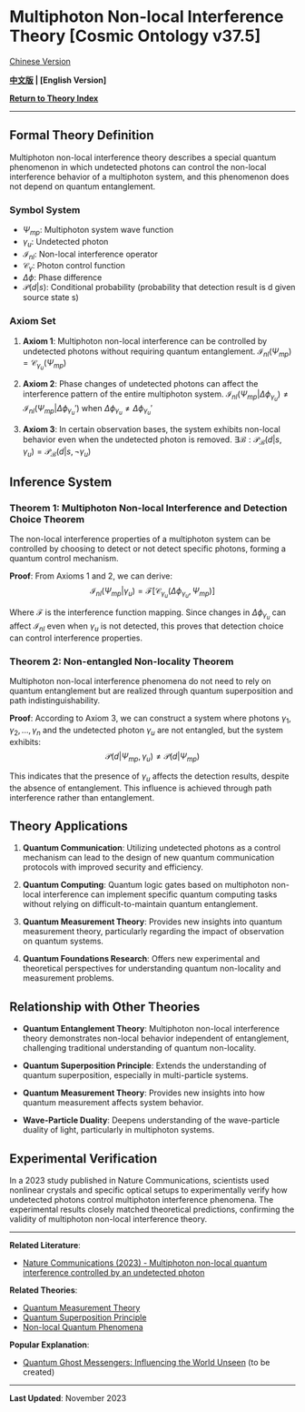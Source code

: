 # Multiphoton Non-local Interference Theory [Cosmic Ontology v37.5]

[Chinese Version](formal_theory_multiphoton_nonlocal_interference.md)

**[中文版](formal_theory_multiphoton_nonlocal_interference.md) | [English Version]**

**[Return to Theory Index](../formal_theory_en.md)**

---

## Formal Theory Definition

Multiphoton non-local interference theory describes a special quantum phenomenon in which undetected photons can control the non-local interference behavior of a multiphoton system, and this phenomenon does not depend on quantum entanglement.

### Symbol System

- $\Psi_{mp}$: Multiphoton system wave function
- $\gamma_u$: Undetected photon
- $\mathcal{I}_{nl}$: Non-local interference operator
- $\mathcal{C}_{\gamma}$: Photon control function
- $\Delta\phi$: Phase difference
- $\mathcal{P}(d|s)$: Conditional probability (probability that detection result is d given source state s)

### Axiom Set

1. **Axiom 1**: Multiphoton non-local interference can be controlled by undetected photons without requiring quantum entanglement.
   $\mathcal{I}_{nl}(\Psi_{mp}) = \mathcal{C}_{\gamma_u}(\Psi_{mp})$

2. **Axiom 2**: Phase changes of undetected photons can affect the interference pattern of the entire multiphoton system.
   $\mathcal{I}_{nl}(\Psi_{mp}|\Delta\phi_{\gamma_u}) \neq \mathcal{I}_{nl}(\Psi_{mp}|\Delta\phi_{\gamma_u}')$ when $\Delta\phi_{\gamma_u} \neq \Delta\phi_{\gamma_u}'$

3. **Axiom 3**: In certain observation bases, the system exhibits non-local behavior even when the undetected photon is removed.
   $\exists \mathcal{B} : \mathcal{P}_{\mathcal{B}}(d|s,\gamma_u) = \mathcal{P}_{\mathcal{B}}(d|s,\neg\gamma_u)$

## Inference System

### Theorem 1: Multiphoton Non-local Interference and Detection Choice Theorem

The non-local interference properties of a multiphoton system can be controlled by choosing to detect or not detect specific photons, forming a quantum control mechanism.

**Proof**:
From Axioms 1 and 2, we can derive:
$$\mathcal{I}_{nl}(\Psi_{mp}|\gamma_u) = \mathcal{F}[\mathcal{C}_{\gamma_u}(\Delta\phi_{\gamma_u}, \Psi_{mp})]$$

Where $\mathcal{F}$ is the interference function mapping. Since changes in $\Delta\phi_{\gamma_u}$ can affect $\mathcal{I}_{nl}$ even when $\gamma_u$ is not detected, this proves that detection choice can control interference properties.

### Theorem 2: Non-entangled Non-locality Theorem

Multiphoton non-local interference phenomena do not need to rely on quantum entanglement but are realized through quantum superposition and path indistinguishability.

**Proof**:
According to Axiom 3, we can construct a system where photons $\gamma_1, \gamma_2, ..., \gamma_n$ and the undetected photon $\gamma_u$ are not entangled, but the system exhibits:
$$\mathcal{P}(d|\Psi_{mp},\gamma_u) \neq \mathcal{P}(d|\Psi_{mp})$$

This indicates that the presence of $\gamma_u$ affects the detection results, despite the absence of entanglement. This influence is achieved through path interference rather than entanglement.

## Theory Applications

1. **Quantum Communication**: Utilizing undetected photons as a control mechanism can lead to the design of new quantum communication protocols with improved security and efficiency.

2. **Quantum Computing**: Quantum logic gates based on multiphoton non-local interference can implement specific quantum computing tasks without relying on difficult-to-maintain quantum entanglement.

3. **Quantum Measurement Theory**: Provides new insights into quantum measurement theory, particularly regarding the impact of observation on quantum systems.

4. **Quantum Foundations Research**: Offers new experimental and theoretical perspectives for understanding quantum non-locality and measurement problems.

## Relationship with Other Theories

- **Quantum Entanglement Theory**: Multiphoton non-local interference theory demonstrates non-local behavior independent of entanglement, challenging traditional understanding of quantum non-locality.

- **Quantum Superposition Principle**: Extends the understanding of quantum superposition, especially in multi-particle systems.

- **Quantum Measurement Theory**: Provides new insights into how quantum measurement affects system behavior.

- **Wave-Particle Duality**: Deepens understanding of the wave-particle duality of light, particularly in multiphoton systems.

## Experimental Verification

In a 2023 study published in Nature Communications, scientists used nonlinear crystals and specific optical setups to experimentally verify how undetected photons control multiphoton interference phenomena. The experimental results closely matched theoretical predictions, confirming the validity of multiphoton non-local interference theory.

---

**Related Literature**:
- [Nature Communications (2023) - Multiphoton non-local quantum interference controlled by an undetected photon](https://www.nature.com/articles/s41467-023-37228-y)

**Related Theories**:
- [Quantum Measurement Theory](formal_theory_quantum_measurement_en.md)
- [Quantum Superposition Principle](formal_theory_quantum_superposition_en.md)
- [Non-local Quantum Phenomena](formal_theory_nonlocal_quantum_phenomena_en.md)

**Popular Explanation**:
- [Quantum Ghost Messengers: Influencing the World Unseen](../popular_theory/popular_theory_quantum_ghost_messenger_en.md) (to be created)

---

**Last Updated**: November 2023 
